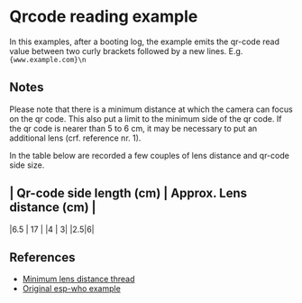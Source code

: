 # Qrcode reading example

In this examples, after a booting log, the example emits the qr-code read value between two curly brackets followed by a new lines. E.g.
```{www.example.com}\n```

## Notes

Please note that there is a minimum distance at which the camera can focus on the qr code. This also put a limit to the minimum side of the qr code. If the qr code is nearer than 5 to 6 cm, it may be necessary to put an additional lens (crf. reference nr. 1).

In the table below are recorded a few couples of lens distance and qr-code side size.  

| Qr-code side length (cm) | Approx. Lens distance (cm) |
---
|6.5 | 17 |
|4 | 3| 
|2.5|6|


## References

+ [Minimum lens distance thread](https://electronics.stackexchange.com/questions/458332/shortest-focus-distance-of-ov2640-camera-modules-with-fixed-focus)
+ [Original esp-who example](https://github.com/espressif/esp-who/tree/master/examples/code_recognition)
